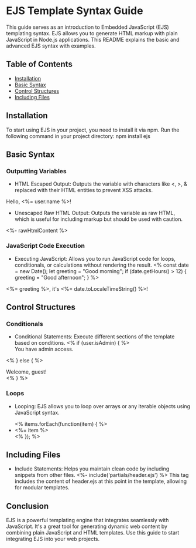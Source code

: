 # EJS Template Syntax Guide

This guide serves as an introduction to Embedded JavaScript (EJS) templating syntax. EJS allows you to generate HTML markup with plain JavaScript in Node.js applications. This README explains the basic and advanced EJS syntax with examples.

## Table of Contents

- [Installation](#installation)
- [Basic Syntax](#basic-syntax)
- [Control Structures](#control-structures)
- [Including Files](#including-files)

## Installation

To start using EJS in your project, you need to install it via npm. Run the following command in your project directory:
npm install ejs

## Basic Syntax

### Outputting Variables

- HTML Escaped Output: Outputs the variable with characters like <, >, & replaced with their HTML entities to prevent XSS attacks.
<p>Hello, <%= user.name %>!</p>

- Unescaped Raw HTML Output: Outputs the variable as raw HTML, which is useful for including markup but should be used with caution.
<p><%- rawHtmlContent %></p>

### JavaScript Code Execution

- Executing JavaScript: Allows you to run JavaScript code for loops, conditionals, or calculations without rendering the result.
<%
  const date = new Date();
  let greeting = "Good morning";
  if (date.getHours() > 12) {
    greeting = "Good afternoon";
  }
%>
<p><%= greeting %>, it's <%= date.toLocaleTimeString() %>!</p>

## Control Structures

### Conditionals

- Conditional Statements: Execute different sections of the template based on conditions.
<% if (user.isAdmin) { %>
  <div>You have admin access.</div>
<% } else { %>
  <div>Welcome, guest!</div>
<% } %>

### Loops

- Looping: EJS allows you to loop over arrays or any iterable objects using JavaScript syntax.
<ul>
  <% items.forEach(function(item) { %>
    <li><%= item %></li>
  <% }); %>
</ul>

## Including Files

- Include Statements: Helps you maintain clean code by including snippets from other files.
<%- include('partials/header.ejs') %>
This tag includes the content of header.ejs at this point in the template, allowing for modular templates.

## Conclusion

EJS is a powerful templating engine that integrates seamlessly with JavaScript. It's a great tool for generating dynamic web content by combining plain JavaScript and HTML templates. Use this guide to start integrating EJS into your web projects.

